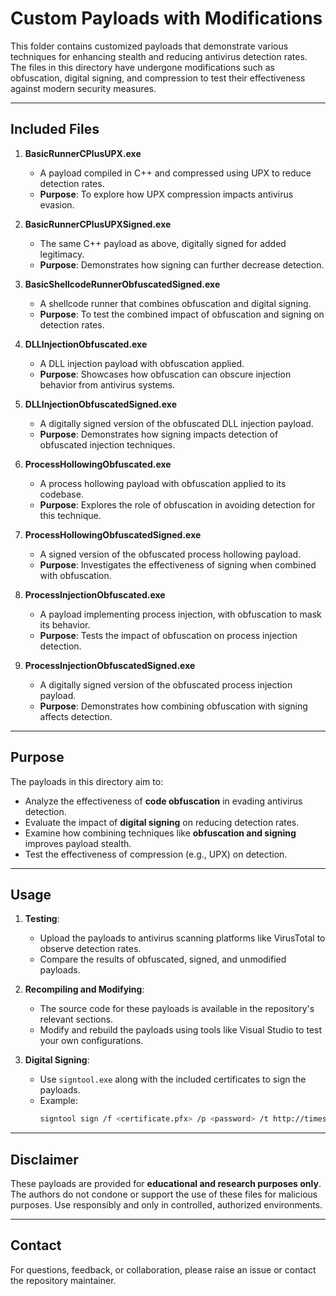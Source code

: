 # Custom Payloads with Modifications

This folder contains customized payloads that demonstrate various techniques for enhancing stealth and reducing antivirus detection rates. The files in this directory have undergone modifications such as obfuscation, digital signing, and compression to test their effectiveness against modern security measures.

---

## Included Files

1. **BasicRunnerCPlusUPX.exe**
   - A payload compiled in C++ and compressed using UPX to reduce detection rates.
   - **Purpose**: To explore how UPX compression impacts antivirus evasion.

2. **BasicRunnerCPlusUPXSigned.exe**
   - The same C++ payload as above, digitally signed for added legitimacy.
   - **Purpose**: Demonstrates how signing can further decrease detection.

3. **BasicShellcodeRunnerObfuscatedSigned.exe**
   - A shellcode runner that combines obfuscation and digital signing.
   - **Purpose**: To test the combined impact of obfuscation and signing on detection rates.

4. **DLLInjectionObfuscated.exe**
   - A DLL injection payload with obfuscation applied.
   - **Purpose**: Showcases how obfuscation can obscure injection behavior from antivirus systems.

5. **DLLInjectionObfuscatedSigned.exe**
   - A digitally signed version of the obfuscated DLL injection payload.
   - **Purpose**: Demonstrates how signing impacts detection of obfuscated injection techniques.

6. **ProcessHollowingObfuscated.exe**
   - A process hollowing payload with obfuscation applied to its codebase.
   - **Purpose**: Explores the role of obfuscation in avoiding detection for this technique.

7. **ProcessHollowingObfuscatedSigned.exe**
   - A signed version of the obfuscated process hollowing payload.
   - **Purpose**: Investigates the effectiveness of signing when combined with obfuscation.

8. **ProcessInjectionObfuscated.exe**
   - A payload implementing process injection, with obfuscation to mask its behavior.
   - **Purpose**: Tests the impact of obfuscation on process injection detection.

9. **ProcessInjectionObfuscatedSigned.exe**
   - A digitally signed version of the obfuscated process injection payload.
   - **Purpose**: Demonstrates how combining obfuscation with signing affects detection.

---

## Purpose

The payloads in this directory aim to:

- Analyze the effectiveness of **code obfuscation** in evading antivirus detection.
- Evaluate the impact of **digital signing** on reducing detection rates.
- Examine how combining techniques like **obfuscation and signing** improves payload stealth.
- Test the effectiveness of compression (e.g., UPX) on detection.

---

## Usage

1. **Testing**:
   - Upload the payloads to antivirus scanning platforms like VirusTotal to observe detection rates.
   - Compare the results of obfuscated, signed, and unmodified payloads.

2. **Recompiling and Modifying**:
   - The source code for these payloads is available in the repository's relevant sections.
   - Modify and rebuild the payloads using tools like Visual Studio to test your own configurations.

3. **Digital Signing**:
   - Use `signtool.exe` along with the included certificates to sign the payloads.
   - Example:
     ```bash
     signtool sign /f <certificate.pfx> /p <password> /t http://timestamp.digicert.com <file>
     ```

---

## Disclaimer

These payloads are provided for **educational and research purposes only**. The authors do not condone or support the use of these files for malicious purposes. Use responsibly and only in controlled, authorized environments.

---

## Contact

For questions, feedback, or collaboration, please raise an issue or contact the repository maintainer.
